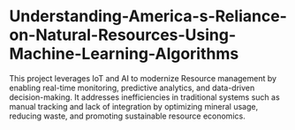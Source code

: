 # Understanding-America-s-Reliance-on-Natural-Resources-Using-Machine-Learning-Algorithms
This project leverages IoT and AI to modernize Resource management by enabling real-time monitoring, predictive analytics, and data-driven decision-making. It addresses inefficiencies in traditional systems such as manual tracking and lack of integration by optimizing mineral usage, reducing waste, and promoting sustainable resource economics. 
